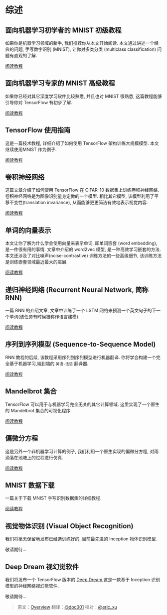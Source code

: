 # 综述

## 面向机器学习初学者的 MNIST 初级教程

如果你是机器学习领域的新手, 我们推荐你从本文开始阅读. 本文通过讲述一个经典的问题, 手写数字识别 (MNIST), 让你对多类分类 (multiclass classification) 问题有直观的了解.

[阅读教程](../tutorials/mnist_beginners.md)

## 面向机器学习专家的 MNIST 高级教程

如果你已经对其它深度学习软件比较熟悉, 并且也对 MNIST 很熟悉, 这篇教程能够引导你对 TensorFlow 有初步了解.

[阅读教程](../tutorials/mnist_pros.md)

## TensorFlow 使用指南

这是一篇技术教程, 详细介绍了如何使用 TensorFlow 架构训练大规模模型. 本文继续使用MNIST 作为例子.

[阅读教程](../tutorials/mnist_tf.md)

## 卷积神经网络 

这篇文章介绍了如何使用 TensorFlow 在 CIFAR-10 数据集上训练卷积神经网络. 卷积神经网络是为图像识别量身定做的一个模型. 相比其它模型, 该模型利用了平移不变性(translation invariance), 从而能够更更简洁有效地表示视觉内容.

[阅读教程](../tutorials/deep_cnn.md)

## 单词的向量表示

本文让你了解为什么学会使用向量来表示单词, 即单词嵌套 (word embedding), 是一件很有用的事情. 文章中介绍的 word2vec 模型, 是一种高效学习嵌套的方法. 本文还涉及了对比噪声(noise-contrastive) 训练方法的一些高级细节, 该训练方法是训练嵌套领域最近最大的进展. 

[阅读教程](../tutorials/word2vec.md)

## 递归神经网络 (Recurrent Neural Network, 简称 RNN)

一篇 RNN 的介绍文章, 文章中训练了一个 LSTM 网络来预测一个英文句子的下一个单词(该任务有时候被称作语言建模).

[阅读教程](../tutorials/recurrent.md)

## 序列到序列模型 (Sequence-to-Sequence Model)

RNN 教程的后续, 该教程采用序列到序列模型进行机器翻译. 你将学会构建一个完全基于机器学习,端到端的 `英语-法语` 翻译器.

[阅读教程](../tutorials/seq2seq.md)

## Mandelbrot 集合

TensorFlow 可以用于与机器学习完全无关的其它计算领域. 这里实现了一个原生的 Mandelbrot 集合的可视化程序.

[阅读教程](../tutorials/mandelbrot.md)

## 偏微分方程

这是另外一个非机器学习计算的例子, 我们利用一个原生实现的偏微分方程, 对雨滴落在池塘上的过程进行仿真.

[阅读教程](../tutorials/pdes.md)

## MNIST 数据下载

一篇关于下载 MNIST 手写识别数据集的详细教程.

[阅读教程](../tutorials/mnist_download.md)

## 视觉物体识别 (Visual Object Recognition)

我们将毫无保留地发布已经选训练好的, 目前最先进的 Inception 物体识别模型.

敬请期待...

## Deep Dream 视幻觉软件

我们将发布一个 TensorFlow 版本的 [Deep Dream](https://github.com/google/deepdream),这是一款基于 Inception 识别模型的神经网络视幻觉软件.

敬请期待...


<div class='sections-order' style="display: none;">
<!-- mnist/beginners/index.md -->
<!-- mnist/pros/index.md -->
<!-- mnist/tf/index.md -->
<!-- deep_cnn/index.md -->
<!-- word2vec/index.md -->
<!-- recurrent/index.md -->
<!-- seq2seq/index.md -->
<!-- mandelbrot/index.md -->
<!-- pdes/index.md -->
<!-- mnist/download/index.md -->
</div>

> 原文：[Overview](http://tensorflow.org/tutorials)  翻译：[@doc001](https://github.com/PFZheng)  校对：[@eric_xu](https://github.com/ericxk)


